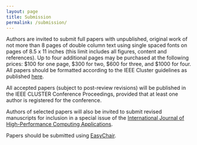 ```yaml
---
layout: page
title: Submission
permalink: /submission/
---
```


Authors are invited to submit full papers with unpublished, original work of not
more than 8 pages of double column text using single spaced fonts on pages of
8.5 x 11 inches (this limit includes all figures, content and references). Up 
to four additional pages may be purchased at the following 
prices: $100 for one page, $300 for two, $600 for three, and $1000 for four.  All 
papers should be formatted according to the IEEE Cluster guidelines as published
[here](http://www.mcs.anl.gov/ieeecluster2015/camera-ready/).

All accepted papers (subject to post-review revisions) will be published in the
IEEE CLUSTER Conference Proceedings, provided that at least one author is registered
for the conference.  

Authors of selected papers will also be invited to submit revised manuscripts
for inclusion in a special issue of the [International Journal of
High-Performance Computing Applications](http://hpc.sagepub.com/).

Papers should be submitted using [EasyChair](https://easychair.org/conferences/?conf=wrap2015).
